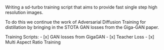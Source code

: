 Writing a sd-turbo training script that aims to provide fast single step high resolution images.

To do this we continue the work of Adversarial Diffusion Training for distillation by bringing in the STOTA GAN losses from the Giga-GAN paper.

Training Scripts:
    - [x] GAN losses from GigaGAN
    - [x] Teacher Loss
    - [x] Multi Aspect Ratio Training 

